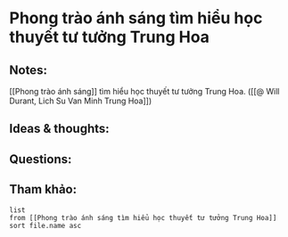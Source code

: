 # Phong trào ánh sáng tìm hiểu học thuyết tư tưởng Trung Hoa

## Notes:
[[Phong trào ánh sáng]] tìm hiểu học thuyết tư tưởng Trung Hoa. ([[@ Will Durant, Lich Su Van Minh Trung Hoa]])

## Ideas & thoughts:

## Questions:


## Tham khảo:
```dataview
list
from [[Phong trào ánh sáng tìm hiểu học thuyết tư tưởng Trung Hoa]]
sort file.name asc
```